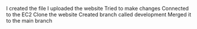 I created the file
I uploaded the website
Tried to make changes
Connected to the EC2
Clone the website
Created branch called development
Merged it to the main branch

